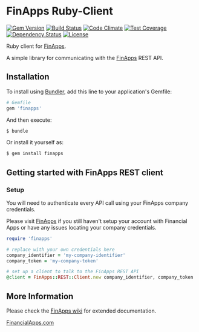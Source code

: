 
FinApps Ruby-Client
===================

[![Gem Version](https://badge.fury.io/rb/finapps.svg)](https://badge.fury.io/rb/finapps)
[![Build Status](http://img.shields.io/travis/finapps/ruby-client.svg?style=flat-square)](https://travis-ci.org/finapps/ruby-client)
[![Code Climate](https://codeclimate.com/github/finapps/ruby-client/badges/gpa.svg)](https://codeclimate.com/github/finapps/ruby-client)
[![Test Coverage](https://codeclimate.com/github/finapps/ruby-client/badges/coverage.svg)](https://codeclimate.com/github/finapps/ruby-client/coverage)
[![Dependency Status](https://gemnasium.com/badges/github.com/finapps/ruby-client.svg)](https://gemnasium.com/github.com/finapps/ruby-client)
[![License](http://img.shields.io/:license-mit-blue.svg?style=flat-square)](http://finapps.mit-license.org)


Ruby client for [FinApps][financialapps].

A simple library for communicating with the [FinApps][financialapps] REST API.



## Installation


To install using [Bundler][bundler], add this line to your application's Gemfile:

```ruby
# Gemfile
gem 'finapps'
```

And then execute:

```bash
$ bundle
```

Or install it yourself as:

```bash
$ gem install finapps
```



## Getting started with FinApps REST client

### Setup

You will need to authenticate every API call using your FinApps company credentials. 

Please visit [FinApps][financialapps] if you still haven't setup your account with Financial Apps or have any issues locating your company credentials.


``` ruby
require 'finapps'

# replace with your own credentials here
company_identifier = 'my-company-identifier'
company_token = 'my-company-token'

# set up a client to talk to the FinApps REST API
@client = FinApps::REST::Client.new company_identifier, company_token
```

## More Information

Please check the [FinApps wiki][wiki] for extended documentation.


[FinancialApps.com][financialapps]


[bundler]: http://bundler.io
[financialapps]: https://financialapps.com
[wiki]: https://github.com/finapps/ruby-client/wiki
[builder]: http://builder.rubyforge.org/
[bundler]: http://bundler.io
[rubygems]: http://rubygems.org
[build_status]: http://teamciti.powerwallet.com/viewType.html?buildTypeId=FaRuby_BuildMaster&guest=1
